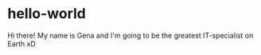 # hello-world

Hi there! My name is Gena and I'm going to be the greatest IT-specialist on Earth xD
